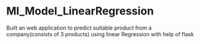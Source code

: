 # Ml_Model_LinearRegression
Built an web application to predict suitable product from a company(consists of 3 products) using linear Regression with help of flask
